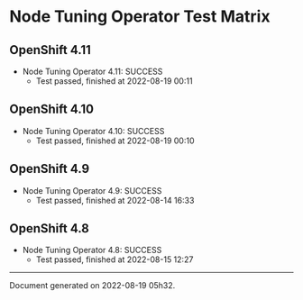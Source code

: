 
Node Tuning Operator Test Matrix
================================

OpenShift 4.11
--------------



* Node Tuning Operator 4.11: SUCCESS
  - Test passed, finished at 2022-08-19 00:11






OpenShift 4.10
--------------



* Node Tuning Operator 4.10: SUCCESS
  - Test passed, finished at 2022-08-19 00:10






OpenShift 4.9
-------------



* Node Tuning Operator 4.9: SUCCESS
  - Test passed, finished at 2022-08-14 16:33






OpenShift 4.8
-------------



* Node Tuning Operator 4.8: SUCCESS
  - Test passed, finished at 2022-08-15 12:27






---
Document generated on 2022-08-19 05h32.

